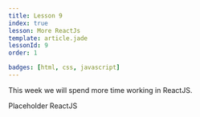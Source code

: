 ```yaml
---
title: Lesson 9
index: true
lesson: More ReactJs
template: article.jade
lessonId: 9
order: 1

badges: [html, css, javascript]
---
```


This week we will spend more time working in ReactJS.

<span class="more"></span>

Placeholder ReactJS